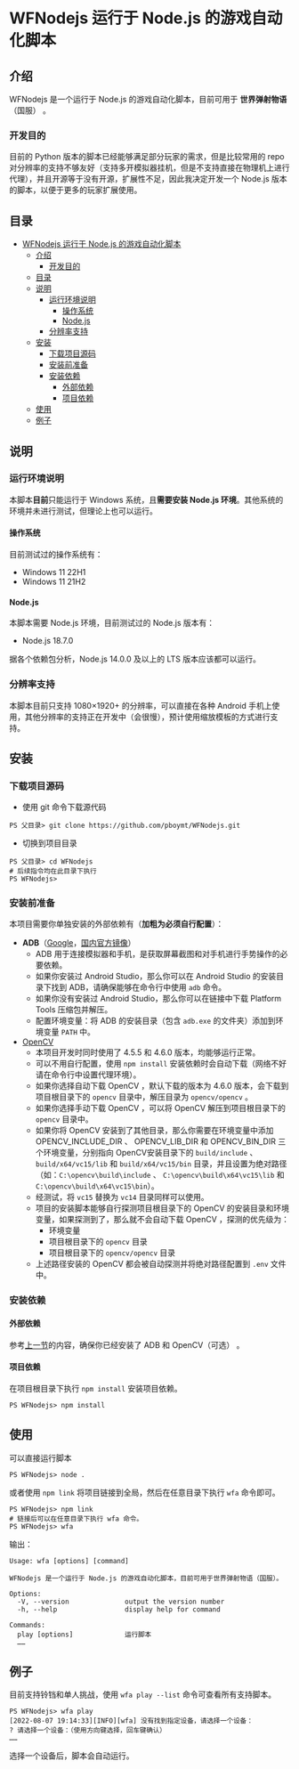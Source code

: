 # WFNodejs 运行于 Node.js 的游戏自动化脚本

## 介绍

WFNodejs 是一个运行于 Node.js 的游戏自动化脚本，目前可用于 **世界弹射物语**（国服） 。

### 开发目的

目前的 Python 版本的脚本已经能够满足部分玩家的需求，但是比较常用的 repo 对分辨率的支持不够友好（支持多开模拟器挂机，但是不支持直接在物理机上进行代理），并且开源等于没有开源，扩展性不足，因此我决定开发一个 Node.js 版本的脚本，以便于更多的玩家扩展使用。

## 目录

- [WFNodejs 运行于 Node.js 的游戏自动化脚本](#wfnodejs-运行于-nodejs-的游戏自动化脚本)
  - [介绍](#介绍)
    - [开发目的](#开发目的)
  - [目录](#目录)
  - [说明](#说明)
    - [运行环境说明](#运行环境说明)
      - [操作系统](#操作系统)
      - [Node.js](#nodejs)
    - [分辨率支持](#分辨率支持)
  - [安装](#安装)
    - [下载项目源码](#下载项目源码)
    - [安装前准备](#安装前准备)
    - [安装依赖](#安装依赖)
      - [外部依赖](#外部依赖)
      - [项目依赖](#项目依赖)
  - [使用](#使用)
  - [例子](#例子)

## 说明

### 运行环境说明

本脚本**目前**只能运行于 Windows 系统，且**需要安装 Node.js 环境**。其他系统的环境并未进行测试，但理论上也可以运行。

#### 操作系统

目前测试过的操作系统有：

- Windows 11 22H1
- Windows 11 21H2

#### Node.js

本脚本需要 Node.js 环境，目前测试过的 Node.js 版本有：

- Node.js 18.7.0

据各个依赖包分析，Node.js 14.0.0 及以上的 LTS 版本应该都可以运行。

### 分辨率支持

本脚本目前只支持 1080×1920+ 的分辨率，可以直接在各种 Android 手机上使用，其他分辨率的支持正在开发中（会很慢），预计使用缩放模板的方式进行支持。

## 安装

### 下载项目源码

- 使用 git 命令下载源代码

```pwsh
PS 父目录> git clone https://github.com/pboymt/WFNodejs.git
```

- 切换到项目目录

```pwsh
PS 父目录> cd WFNodejs
# 后续指令均在此目录下执行
PS WFNodejs>
```

### 安装前准备

本项目需要你单独安装的外部依赖有（**加粗为必须自行配置**）：

- **ADB**（[Google](https://developer.android.com/studio/releases/platform-tools)，[国内官方镜像](https://developer.android.google.cn/studio/releases/platform-tools)）
  - ADB 用于连接模拟器和手机，是获取屏幕截图和对手机进行手势操作的必要依赖。
  - 如果你安装过 Android Studio，那么你可以在 Android Studio 的安装目录下找到 ADB，请确保能够在命令行中使用 `adb` 命令。
  - 如果你没有安装过 Android Studio，那么你可以在链接中下载 Platform Tools 压缩包并解压。
  - 配置环境变量：将 ADB 的安装目录（包含 `adb.exe` 的文件夹）添加到环境变量 `PATH` 中。
- [OpenCV](https://opencv.org/releases/) 
  - 本项目开发时同时使用了 4.5.5 和 4.6.0 版本，均能够运行正常。
  - 可以不用自行配置，使用 `npm install` 安装依赖时会自动下载（网络不好请在命令行中设置代理环境）。
  - 如果你选择自动下载 OpenCV ，默认下载的版本为 4.6.0 版本，会下载到项目根目录下的 `opencv` 目录中，解压目录为 `opencv/opencv` 。
  - 如果你选择手动下载 OpenCV ，可以将 OpenCV 解压到项目根目录下的 `opencv` 目录中。
  - 如果你将 OpenCV 安装到了其他目录，那么你需要在环境变量中添加 OPENCV_INCLUDE_DIR 、 OPENCV_LIB_DIR 和 OPENCV_BIN_DIR 三个环境变量，分别指向 OpenCV安装目录下的 `build/include` 、 `build/x64/vc15/lib` 和 `build/x64/vc15/bin` 目录，并且设置为绝对路径（如：`C:\opencv\build\include` 、 `C:\opencv\build\x64\vc15\lib` 和 `C:\opencv\build\x64\vc15\bin`）。
  - 经测试，将 `vc15` 替换为 `vc14` 目录同样可以使用。
  - 项目的安装脚本能够自行探测项目根目录下的 OpenCV 的安装目录和环境变量，如果探测到了，那么就不会自动下载 OpenCV ，探测的优先级为：
    - 环境变量
    - 项目根目录下的 `opencv` 目录
    - 项目根目录下的 `opencv/opencv` 目录
  - 上述路径安装的 OpenCV 都会被自动探测并将绝对路径配置到 `.env` 文件中。

### 安装依赖

#### 外部依赖

参考[上一节](#安装前准备)的内容，确保你已经安装了 ADB 和 OpenCV（可选） 。

#### 项目依赖

在项目根目录下执行 `npm install` 安装项目依赖。

```pwsh
PS WFNodejs> npm install
```

## 使用

可以直接运行脚本

```pwsh
PS WFNodejs> node .
```

或者使用 `npm link` 将项目链接到全局，然后在任意目录下执行 `wfa` 命令即可。

```pwsh
PS WFNodejs> npm link
# 链接后可以在任意目录下执行 wfa 命令。
PS WFNodejs> wfa
```

输出：
```
Usage: wfa [options] [command]

WFNodejs 是一个运行于 Node.js 的游戏自动化脚本，目前可用于世界弹射物语（国服）。

Options:
  -V, --version              output the version number
  -h, --help                 display help for command

Commands:
  play [options]             运行脚本
  ……
```

## 例子

目前支持铃铛和单人挑战，使用 `wfa play --list` 命令可查看所有支持脚本。

```pwsh
PS WFNodejs> wfa play
[2022-08-07 19:14:33][INFO][wfa] 没有找到指定设备，请选择一个设备：
? 请选择一个设备：（使用方向键选择，回车键确认）
……
```

选择一个设备后，脚本会自动运行。